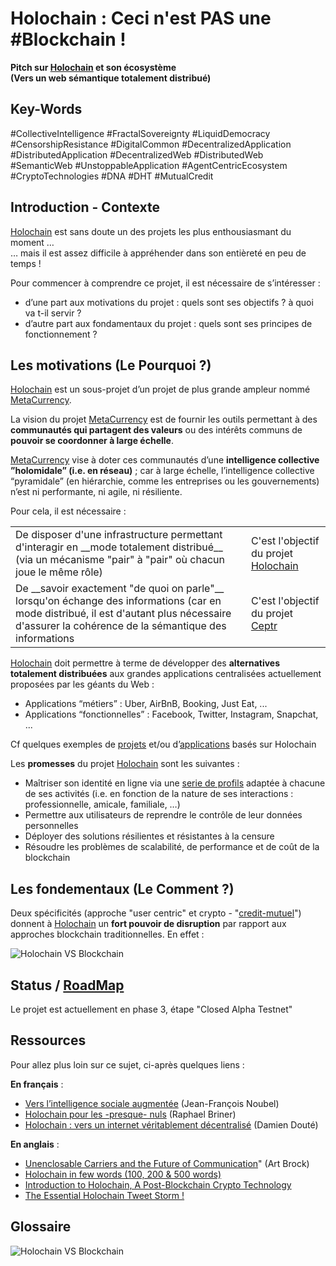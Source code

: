 Holochain : Ceci n'est PAS une #Blockchain !
==

__Pitch sur <a href="https://holochain.org/">Holochain</a> et son écosystème__    
__(Vers un web sémantique totalement distribué)__

Key-Words
-
#CollectiveIntelligence #FractalSovereignty #LiquidDemocracy #CensorshipResistance #DigitalCommon
#DecentralizedApplication #DistributedApplication #DecentralizedWeb #DistributedWeb #SemanticWeb #UnstoppableApplication
#AgentCentricEcosystem #CryptoTechnologies #DNA #DHT #MutualCredit

Introduction - Contexte
-
<a href="https://holochain.org/">Holochain</a> est sans doute un des projets les plus enthousiasmant du moment …   
… mais il est assez difficile à appréhender dans son entièreté en peu de temps !

Pour commencer à comprendre ce projet, il est nécessaire de s’intéresser :
* d’une part aux motivations du projet : quels sont ses objectifs ? à quoi va t-il servir ?
* d’autre part aux fondamentaux du projet : quels sont ses principes de fonctionnement ?

Les motivations (Le Pourquoi ?)
-
<a href="https://holochain.org/">Holochain</a> est un sous-projet d’un projet de plus grande ampleur nommé <a href="http://metacurrency.org/">MetaCurrency</a>.

La vision du projet <a href="http://metacurrency.org/">MetaCurrency</a> est de fournir les outils permettant à des __communautés qui partagent des valeurs__ ou des intérêts communs de __pouvoir se coordonner à large échelle__.

<a href="http://metacurrency.org/">MetaCurrency</a> vise à doter ces communautés d’une __intelligence collective ”holomidale” (i.e. en réseau)__ ; car à large échelle, l’intelligence collective “pyramidale” (en hiérarchie, comme les entreprises ou les gouvernements) n’est ni performante, ni agile, ni résiliente.

Pour cela, il est nécessaire :

<table>
    <tbody>
        <tr>
            <td>De disposer d'une infrastructure permettant d'interagir en __mode totalement distribué__ (via un mécanisme "pair" à "pair" où chacun joue le même rôle)</td>
            <td>C'est l'objectif du projet <a href="https://holochain.org/">Holochain</a></td>
        </tr>
        <tr>
            <td>De __savoir exactement "de quoi on parle"__ lorsqu'on échange des informations (car en mode distribué, il est d'autant plus nécessaire d'assurer la cohérence de la sémantique des informations</td>
         <td>C'est l'objectif du projet <a href="http://ceptr.org/">Ceptr</a></td>
        </tr>
    </tbody>
</table>

<a href="https://holochain.org/">Holochain</a> doit permettre à terme de développer des __alternatives totalement distribuées__ aux grandes applications centralisées actuellement proposées par les géants du Web :
* Applications “métiers” : Uber, AirBnB, Booking, Just Eat, ...
* Applications “fonctionnelles” : Facebook, Twitter, Instagram, Snapchat, ...

Cf quelques exemples de <a href="https://telegra.ph/Holochain-Projects-10-18">projets</a> et/ou d’<a href="https://github.com/holochain/apps">applications</a> basés sur Holochain

Les __promesses__ du projet <a href="https://holochain.org/">Holochain</a> sont les suivantes :
* Maîtriser son identité en ligne via une <a href="https://medium.com/holochain/holovault-personas-profiles-95de4f370a1b">serie de profils</a> adaptée à chacune de ses activités (i.e. en fonction de la nature de ses interactions : professionnelle, amicale, familiale, …)
* Permettre aux utilisateurs de reprendre le contrôle de leur données personnelles
* Déployer des solutions résilientes et résistantes à la censure
* Résoudre les problèmes de scalabilité, de performance et de coût de la blockchain

Les fondementaux (Le Comment ?)
-
Deux spécificités (approche "user centric" et crypto - "<a href="https://github.com/iPlumb3r/Meta/blob/master/DistributedWeb/MutualCredit_FR.md">credit-mutuel</a>") donnent à <a href="https://holochain.org/">Holochain</a> un __fort pouvoir de disruption__ par rapport aux approches blockchain traditionnelles. En effet :

![Holochain VS Blockchain](https://github.com/iPlumb3r/Meta/blob/master/Images/HolochainVSBlockchain_2020-02-18.png)

Status / <a href="https://holo.host/roadmap/">RoadMap</a>
-
Le projet est actuellement en phase 3, étape "Closed Alpha Testnet"


Ressources
-
Pour allez plus loin sur ce sujet, ci-après quelques liens :

__En français__ : 
* <a href="https://noubel.com/holochain-vers-lintelligence-sociale-augmentee/">Vers l’intelligence sociale augmentée</a> (Jean-François Noubel)
* <a href="https://medium.com/@raphaelbriner/holochain-pour-les-presque-nuls-4d109709c1f1">Holochain pour les -presque- nuls</a> (Raphael Briner)
* <a href="https://medium.com/@doute.d/holochain-vers-un-internet-v%C3%A9ritablement-d%C3%A9centralis%C3%A9-d976a5bff3ae">Holochain : vers un internet véritablement décentralisé</a> (Damien Douté)

__En anglais__ : 
* <a href="https://medium.com/holochain/unenclosable-carriers-and-the-future-of-communication-4ac6045ac894">Unenclosable Carriers and the Future of Communication</a>" (Art Brock)
* <a href="https://medium.com/h-o-l-o/heres-holochain-in-100-200-and-500-words-509818aa3c88">Holochain in few words (100, 200 & 500 words)</a>
* <a href="https://unblock.net/introduction-holochain/">Introduction to Holochain, A Post-Blockchain Crypto Technology</a>
* <a href="https://twitter.com/DecentralEvery/status/1090349509077434368">The Essential Holochain Tweet Storm !</a>

Glossaire
-
![Holochain VS Blockchain](https://github.com/iPlumb3r/Meta/blob/master/Images/Holochain_Glossary_2020-02-18.png)
